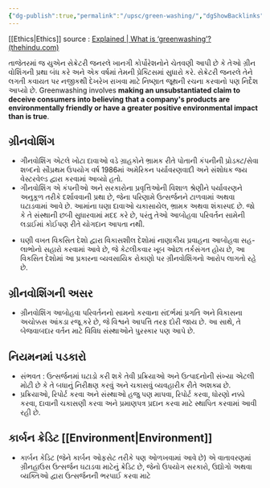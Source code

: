```yaml
---
{"dg-publish":true,"permalink":"/upsc/green-washing/","dgShowBacklinks":true}
---
```


[[Ethics\|Ethics]]
source : [Explained | What is ‘greenwashing’? (thehindu.com)](read://https_www.thehindu.com/?url=https%3A%2F%2Fwww.thehindu.com%2Fsci-tech%2Fenergy-and-environment%2Fexplained-what-is-greenwashing%2Farticle66120116.ece)

તાજેતરમાં જ યુએન સેક્રેટરી જનરલે ખાનગી કોર્પોરેશનોને ચેતવણી આપી છે કે તેઓ ગ્રીન વોશિંગની
પ્રથા બંધ કરે અને એક વર્ષમાં તેમની પ્રેક્ટિસમાં સુધારો કરે. સેક્રેટરી જનરલે તેને લગતી કવાયત પર નજીકથી દેખરેખ રાખવા માટે નિષ્ણાત જૂથની રચના કરવાનો પણ નિર્દેશ આપ્યો છે.
Greenwashing involves **making an unsubstantiated claim to deceive consumers into believing that a company's products are environmentally friendly or have a greater positive environmental impact than is true**.

## ગ્રીનવોશિંગ

* ગીનવોશિંગ એટલે ખોટા દાવાઓ વડે ગ્રાહકોને ભ્રામક રીતે પોતાની કંપનીની પ્રોડક્ટ/સેવા શબ્દનો સૌપ્રથમ ઉપયોગ વર્ષ 1986માં અમેરિકન પર્યાવરણવાદી અને સંશોધક જય વેસ્ટરવેલ્ડ દ્વારા કરવામાં આવ્યો હતો.
* ગીનવોશિંગ એ કંપનીઓ અને સરકારોના પ્રવૃત્તિઓની વિશાળ શ્રેણીને પર્યાવરણને અનુકૂળ તરીકે દર્શાવવાની પ્રથા છે, જેના પરિણામે ઉત્સર્જનને ટાળવામાં અથવા ઘટાડવામાં આવે છે. આમાંના ઘણા દાવાઓ ચકાસાયેલ, ભ્રામક અથવા શંકાસ્પદ છે. જો કે તે સંસ્થાની છબી સુધારવામાં મદદ કરે છે, પરંતુ તેઓ આબોહવા પરિવર્તન સામેની લડાઈમાં કોઈપણ રીતે યોગદાન આપતા નથી.
- ઘણી વખત વિકસિત દેશો દ્વારા વિકાસશીલ દેશોમાં નાણાકીય પ્રવાહના આબોહવા સહ-લાભોનો સહારો કરવામાં આવે છે, જે કેટલીકવાર ખૂબ ઓછા તર્કસંગત હોય છે, આ વિકસિત દેશોમાં આ પ્રકારના વ્યવસાયિક રોકાણો પર ગ્રીનવોશિંગનો આરોપ લાગતો રહે છે.

## ગ્રીનવોશિંગની અસર

- ગ્રીનવોશિંગ આબોહવા પરિવર્તનનો સામનો કરવાના સંદર્ભમાં પ્રગતિ અને વિકાસના અચોક્કસ આંકડા રજૂ કરે છે, જે વિશ્વને આપત્તિ તરફ દોરી જાય છે. આ સાથે, તે બેજવાબદાર વર્તન માટે વિવિધ સંસ્થાઓને પુરસ્કાર પણ આપે છે.
## નિયમનમાં પડકારો
* સંભવત : ઉત્સર્જનમાં ઘટાડો કરી શકે તેવી પ્રક્રિયાઓ અને ઉત્પાદનોની સંખ્યા એટલી મોટી છે કે તે બધાનું નિરીક્ષણ કરવું અને ચકાસવું વ્યવહારીક રીતે અશક્ય છે.
* પ્રક્રિયાઓ, રિપોર્ટ કરવા અને સંસ્થાઓ હજુ પણ માપવા, રિપોર્ટ કરવા, ધોરણો નક્કો કરવા, દાવાની ચકાસણી કરવા અને પ્રમાણપત્ર પ્રદાન કરવા માટે સ્થાપિત કરવામાં આવી રહી છે.

## કાર્બન ક્રેડિટ [[Environment\|Environment]]

* કાર્બન કેડિટ (જેને કાર્બન ઓફસેટ તરીકે પણ ઓળખવામાં આવે છે) એ વાતાવરણમાં ગ્રીનહાઉસ ઉત્સર્જન ઘટાડવા માટેનું ક્રેડિટ છે, જેનો ઉપયોગ સરકારો, ઉદ્યોગો અથવા વ્યક્તિઓ દ્વારા ઉત્સર્જનની ભરપાઈ કરવા માટે